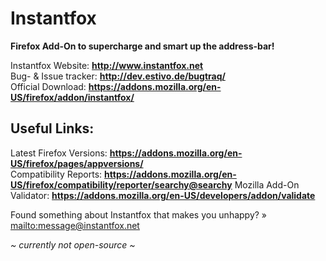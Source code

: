 Instantfox
==========

**Firefox Add-On to supercharge and smart up the address-bar!**

Instantfox Website: **<http://www.instantfox.net>**  
Bug- & Issue tracker: **<http://dev.estivo.de/bugtraq/>**  
Official Download: **<https://addons.mozilla.org/en-US/firefox/addon/instantfox/>**  

Useful Links:
-------------

Latest Firefox Versions: **<https://addons.mozilla.org/en-US/firefox/pages/appversions/>**  
Compatibility Reports: **<https://addons.mozilla.org/en-US/firefox/compatibility/reporter/searchy@searchy>**
Mozilla Add-On Validator: **<https://addons.mozilla.org/en-US/developers/addon/validate>**

Found something about Instantfox that makes you unhappy? » <mailto:message@instantfox.net>

*~ currently not open-source ~*